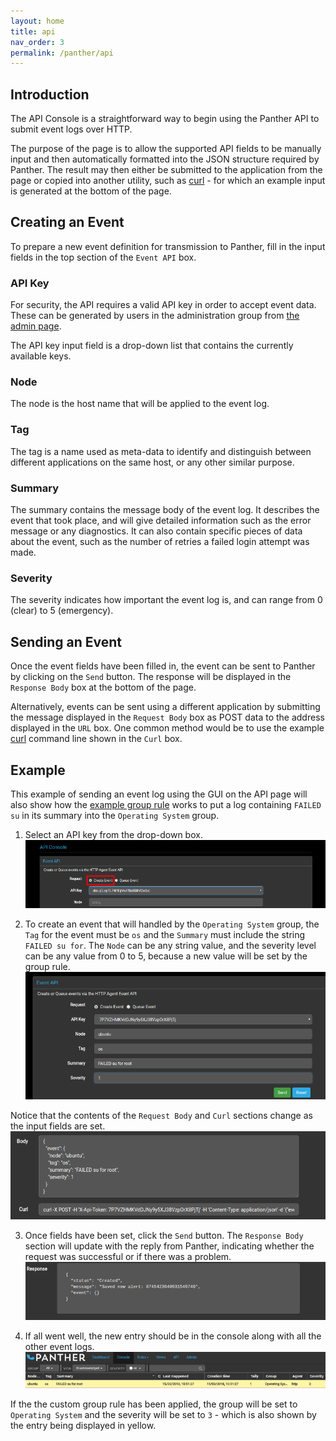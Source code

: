 ```yaml
---
layout: home
title: api
nav_order: 3
permalink: /panther/api
---
```


## Introduction

The API Console is a straightforward way to begin using the Panther
API to submit event logs over HTTP.

The purpose of the page is to allow the supported API fields to be
manually input and then automatically formatted into the JSON
structure required by Panther. The result may then either be submitted
to the application from the page or copied into another utility, such
as [curl](https://curl.haxx.se/) - for which an example input is
generated at the bottom of the page.

## Creating an Event

To prepare a new event definition for transmission to Panther, fill in
the input fields in the top section of the `Event API` box.

### API Key

For security, the API requires a valid API key in order to accept
event data. These can be generated by users in the administration
group from [the admin page](/admin/README#api-keys).

The API key input field is a drop-down list that contains the
currently available keys.

### Node

The node is the host name that will be applied to the event log.

### Tag

The tag is a name used as meta-data to identify and distinguish
between different applications on the same host, or any other similar
purpose.

### Summary

The summary contains the message body of the event log. It describes
the event that took place, and will give detailed information such as
the error message or any diagnostics. It can also contain specific
pieces of data about the event, such as the number of retries a failed
login attempt was made.

### Severity

The severity indicates how important the event log is, and can range
from 0 (clear) to 5 (emergency).

## Sending an Event

Once the event fields have been filled in, the event can be sent to
Panther by clicking on the `Send` button. The response will be
displayed in the `Response Body` box at the bottom of the page.

Alternatively, events can be sent using a different application by
submitting the message displayed in the `Request Body` box as POST
data to the address displayed in the `URL` box. One common method
would be to use the example [curl](https://curl.haxx.se/) command line
shown in the `Curl` box.


## Example

This example of sending an event log using the GUI on the API page
will also show how the [example group rule](/rules/README#group-rulse)
works to put a log containing `FAILED su` in its summary into the
`Operating System` group.

1. Select an API key from the drop-down box.
![](./media/apistep1.png)

2. To create an event that will handled by the `Operating System`
group, the `Tag` for the event must be `os` and the `Summary` must
include the string `FAILED su for`. The `Node` can be any string
value, and the severity level can be any value from 0 to 5, because a
new value will be set by the group rule.
![](./media/apistep2.png)

Notice that the contents of the `Request Body` and `Curl` sections
change as the input fields are set.
![](./media/apistep3.png)

3. Once fields have been set, click the `Send` button. The `Response
Body` section will update with the reply from Panther, indicating
whether the request was successful or if there was a problem.
![](./media/apistep4.png)

4. If all went well, the new entry should be in the console along with
all the other event logs.
![](./media/apistep5.png)

If the the custom group rule has been applied, the group will be set
to `Operating System` and the severity will be set to `3` - which is
also shown by the entry being displayed in yellow.

